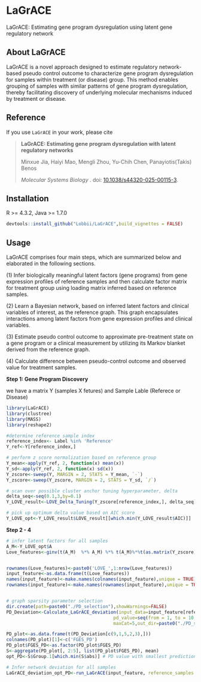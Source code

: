 # LaGrACE
LaGrACE: Estimating gene program dysregulation using latent gene regulatory network



## About LaGrACE
LaGrACE is a novel approach designed to estimate regulatory network-based pseudo control outcome to characterize gene program dysregulation for samples within treatment (or disease) group. This method enables grouping of samples with similar patterns of gene program dysregulation, thereby facilitating discovery of underlying molecular mechanisms induced by treatment or disease.


## Reference
If you use `LaGrACE` in your work, please cite

> **LaGrACE: Estimating gene program dysregulation with latent regulatory networks**
>
> Minxue Jia, Haiyi Mao, Mengli Zhou, Yu-Chih Chen, Panayiotis(Takis) Benos
>
> _Molecular Systems Biology_ . doi: [10.1038/s44320-025-00115-3](https://doi.org/10.1038/s44320-025-00115-3).



## Installation
R >= 4.3.2, Java >= 1.7.0

```r
devtools::install_github("Lobbii/LaGrACE",build_vignettes = FALSE)
```

## Usage

LaGrACE comprises four main steps, which are summarized below and elaborated in the following sections.

(1)	Infer biologically meaningful latent factors (gene programs) from gene expression profiles of reference samples and then calculate factor matrix for treatment group using loading matrix inferred based on reference samples.

(2)	Learn a Bayesian network, based on inferred latent factors and clinical variables of interest, as the reference graph.  This graph encapsulates interactions among latent factors from gene expression profiles and clinical variables.

(3)	Estimate pseudo control outcome to approximate pre-treatment state on a gene program or a clinical measurement by utilizing its Markov blanket derived from the reference graph.

(4)	Calculate difference between pseudo-control outcome and observed value for treatment samples.


**Step 1: Gene Program Discovery**

we have a matrix Y (samples X fetures) and Sample Lable (Referece or Disease)
```r
library(LaGrACE)
library(clustree)
library(MASS)
library(reshape2)

#determine reference sample index
reference_index<- Label %in% 'Reference'  
Y_ref<-Y[reference_index,]

# perform z score normalization based on reference group
Y_mean<-apply(Y_ref, 2, function(x) mean(x))
Y_sd<-apply(Y_ref, 2, function(x) sd(x))
Y_zscore<-sweep(Y, MARGIN = 2, STATS = Y_mean, `-`)
Y_zscore<-sweep(Y_zscore, MARGIN = 2, STATS = Y_sd, `/`)

# scan over possible cluster anchor tuning hyperparameter, delta 
delta_seq<-seq(0.1,3,by=0.1) 
Y_LOVE_result<-LOVE_Delta_Tuning(Y_zscore[reference_index,], delta_seq) 

# pick up optimum delta value based on AIC score
Y_LOVE_opt<-Y_LOVE_result$LOVE_result[[which.min(Y_LOVE_result$AIC)]] 
```

**Step 2 - 4**
```r
# infer latent factors for all samples
A_M<-Y_LOVE_opt$A
Love_features<-ginv(t(A_M)  %*% A_M) %*% t(A_M)%*%t(as.matrix(Y_zscore)) 


rownames(Love_features)<-paste0('LOVE_',1:nrow(Love_features))
input_feature<-as.data.frame(t(Love_features))
names(input_feature)<-make.names(colnames(input_feature),unique = TRUE)
rownames(input_feature)<-make.names(rownames(input_feature),unique = TRUE)


# graph sparsity parameter selection 
dir.create(path=paste0("./PD_selection"),showWarnings=FALSE)
PD_Deviation<-Calculate_LaGrACE_deviation(input_data=input_feature[reference_index,],
                                        pd_value=seq(from = 1, to = 10, by=0.5), 
                                        maxCat=5,out_dir=paste0("./PD_selection"))

PD_plot<-as.data.frame(t(PD_Deviation[c(9,1,5,2,3),]))
colnames(PD_plot)[1]<-c('FGES_PD')
PD_plot$FGES_PD<-as.factor(PD_plot$FGES_PD)
S<-aggregate(PD_plot[, 2:5], list(PD_plot$FGES_PD), mean)
opt_PD<-S$Group.1[which.min(S$abs)] # PD value with smallest prediction error

# Infer network deviation for all samples
LaGrACE_deviation_opt_PD<-run_LaGrACE(input_feature, reference_samples = reference_index, fges_pd = opt_PD, out_dir="./Testing") 
```




